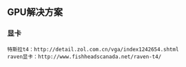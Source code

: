 ## GPU解决方案

### 显卡

```
特斯拉t4：http://detail.zol.com.cn/vga/index1242654.shtml
raven显卡：http://www.fishheadscanada.net/raven-t4/
```

